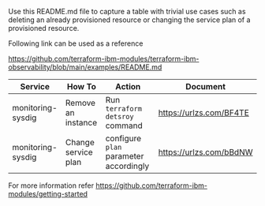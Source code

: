 Use this README.md file to capture a table with trivial use cases such as deleting an already provisioned resource or changing the service plan of a provisioned resource.

Following link can be used as a reference

https://github.com/terraform-ibm-modules/terraform-ibm-observability/blob/main/examples/README.md


|   Service         |         How To                     |        Action                           |     Document             |
|-------------------|------------------------------------|-----------------------------------------|--------------------------|
| monitoring-sysdig | Remove an instance                 |  Run `terraform detsroy` command        | https://urlzs.com/BF4TE  |
| monitoring-sysdig | Change service plan                |  configure `plan` parameter accordingly | https://urlzs.com/bBdNW  |


For more information refer https://github.com/terraform-ibm-modules/getting-started